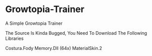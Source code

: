 # Growtopia-Trainer
A Simple Growtopia Trainer

The Source Is Kinda Bugged, You Need To Download The Following Libraries

Costura.Fody
Memory.Dll (64x)
MaterialSkin.2


